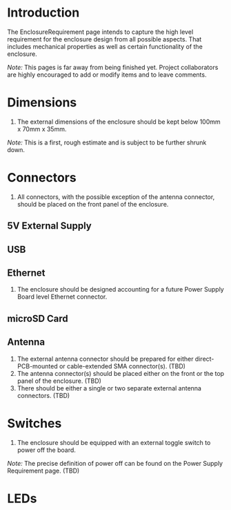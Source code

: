 # Introduction #

The EnclosureRequirement page intends to capture the high level requirement for the enclosure design from all possible aspects. That includes mechanical properties as well as certain functionality of the enclosure.

_Note:_ This pages is far away from being finished yet. Project collaborators are highly encouraged to add or modify items and to leave comments.

# Dimensions #

  1. The external dimensions of the enclosure should be kept below 100mm x 70mm x 35mm.

_Note:_ This is a first, rough estimate and is subject to be further shrunk down.

# Connectors #

  1. All connectors, with the possible exception of the antenna connector, should be placed on the front panel of the enclosure.

## 5V External Supply ##

## USB ##

## Ethernet ##

  1. The enclosure should be designed accounting for a future Power Supply Board level Ethernet connector.

## microSD Card ##

## Antenna ##

  1. The external antenna connector should be prepared for either direct-PCB-mounted or cable-extended SMA connector(s). (TBD)
  1. The antenna connector(s) should be placed either on the front or the top panel of the enclosure. (TBD)
  1. There should be either a single or two separate external antenna connectors. (TBD)

# Switches #

  1. The enclosure should be equipped with an external toggle switch to power off the board.

_Note:_ The precise definition of power off can be found on the Power Supply Requirement page. (TBD)



# LEDs #